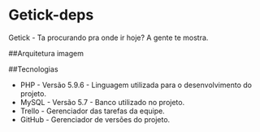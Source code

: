# Getick-deps
  Getick - Ta procurando pra onde ir hoje?  A gente te mostra.
  
##Arquitetura
imagem

##Tecnologias

* PHP - Versão 5.9.6 - Linguagem utilizada para o desenvolvimento do projeto.
* MySQL - Versão 5.7 - Banco utilizado no projeto.
* Trello - Gerenciador das tarefas da equipe.
* GitHub - Gerenciador de versões do projeto.




